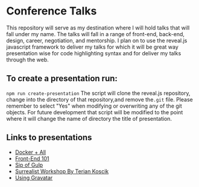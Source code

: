 # Conference Talks
This repository will serve as my destination where I will hold talks that will fall under my name.  The talks will fall in a range of front-end, back-end, design, career, negotiation, and mentorship. I plan on to use the reveal.js javascript framework to deliver my talks for which it will be great way presentation wise for code highlighting syntax and for deliver my talks through the web.

## To create a presentation run:
`npm run create-presentation`  The script will clone the reveal.js repository, change into the directory of that repository,and remove the`.git` file. Please remember to select "Yes" when modifying or overwriting any of the git objects.  For future development that script will be modified to the point where it will change the name of directory the title of presentation.

## Links to presentations
* [Docker + All](http://www.zurihunter.com/conference-talks/docker+all)
* [Front-End 101](http://www.zurihunter.com/conference-talks/front-end-101)
* [Sip of Gulp](http://www.zurihunter.com/conference-talks/sip-of-gulp)
* [Surrealist Workshop By Terian Koscik](http://www.zurihunter.com/conference-talks/surrealist-workshop)
* [Using Gravatar](http://www.zurihunter/conference-talks/using_gravatar)
